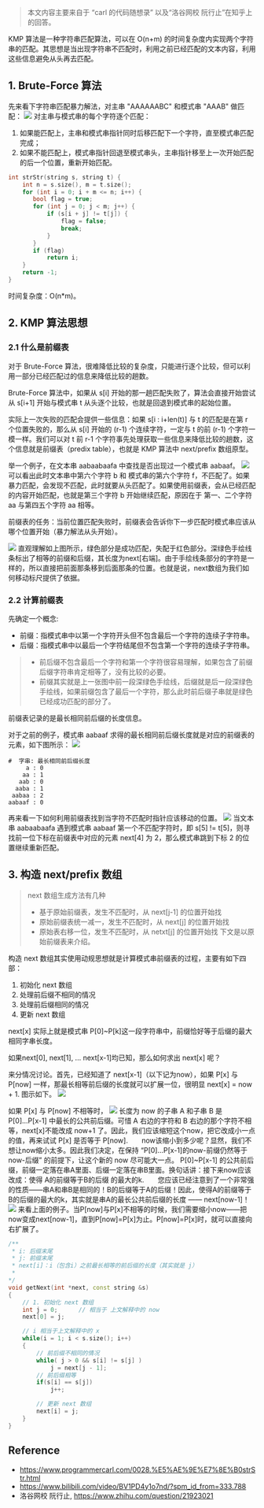 > 本文内容主要来自于 “carl 的代码随想录” 以及“洛谷网校 阮行止”在知乎上的回答。

KMP 算法是一种字符串匹配算法，可以在 O(n+m) 的时间复杂度内实现两个字符串的匹配。其思想是当出现字符串不匹配时，利用之前已经匹配的文本内容，利用这些信息避免从头再去匹配。

## 1. Brute-Force 算法
先来看下字符串匹配暴力解法，对主串 "AAAAAABC" 和模式串 "AAAB" 做匹配：
![](https://img2022.cnblogs.com/blog/2229250/202204/2229250-20220417144613311-1036987874.png)
对主串与模式串的每个字符逐个匹配：
1. 如果能匹配上，主串和模式串指针同时后移匹配下一个字符，直至模式串匹配完成；
2. 如果不能匹配上，模式串指针回退至模式串头，主串指针移至上一次开始匹配的后一个位置，重新开始匹配。
```cpp
int strStr(string s, string t) {
    int n = s.size(), m = t.size();
    for (int i = 0; i + m <= n; i++) {
       bool flag = true;
       for (int j = 0; j < m; j++) {
           if (s[i + j] != t[j]) {
               flag = false;
               break;
           }
       }
       if (flag)
           return i;
    }
    return -1;
}
```
时间复杂度：O(n*m)。

## 2. KMP 算法思想
### 2.1 什么是前缀表
对于 Brute-Force 算法，很难降低比较的复杂度，只能进行逐个比较，但可以利用一部分已经匹配过的信息来降低比较的趟数。

Brute-Force 算法中，如果从 s[i] 开始的那一趟匹配失败了，算法会直接开始尝试从 s[i+1] 开始与模式串 t 从头逐个比较，也就是回退到模式串的起始位置。

实际上一次失败的匹配会提供一些信息：如果 s[i : i+len(t)] 与 t 的匹配是在第 r 个位置失败的，那么从 s[i] 开始的 (r-1) 个连续字符，一定与 t 的前 (r-1) 个字符一模一样。我们可以对 t 前 r-1 个字符事先处理获取一些信息来降低比较的趟数，这个信息就是前缀表（predix table），也就是 KMP 算法中 next/prefix 数组原型。

举一个例子，在文本串 aabaabaafa 中查找是否出现过一个模式串 aabaaf。
![](https://img2022.cnblogs.com/blog/2229250/202204/2229250-20220417151219542-552820154.png)
可以看出此时文本串中第六个字符 b 和 模式串的第六个字符 f，不匹配了。如果暴力匹配，会发现不匹配，此时就要从头匹配了。如果使用前缀表，会从已经匹配的内容开始匹配，也就是第三个字符 b 开始继续匹配，原因在于 第一、二个字符 aa 与第四五个字符 aa 相等。

前缀表的任务：当前位置匹配失败时，前缀表会告诉你下一步匹配时模式串应该从哪个位置开始（暴力解法从头开始）。

![](https://img2022.cnblogs.com/blog/2229250/202204/2229250-20220417152424991-647875855.png)
直观理解如上图所示，绿色部分是成功匹配，失配于红色部分。深绿色手绘线条标出了相等的前缀和后缀，其长度为next\[右端]。由于手绘线条部分的字符是一样的，所以直接把前面那条移到后面那条的位置。也就是说，next数组为我们如何移动标尺提供了依据。

### 2.2 计算前缀表
先确定一个概念:
- 前缀：指模式串中以第一个字符开头但不包含最后一个字符的连续子字符串。
- 后缀：指模式串中以最后一个字符结尾但不包含第一个字符的连续子字符串。
> - 前后缀不包含最后一个字符和第一个字符很容易理解，如果包含了前缀后缀字符串肯定相等了，没有比较的必要。
> - 前缀其实就是上一张图中前一段深绿色手绘线，后缀就是后一段深绿色手绘线，如果前缀包含了最后一个字符，那么此时前后缀子串就是绿色已经成功匹配的部分了。

前缀表记录的是最长相同前后缀的长度信息。

对于之前的例子，模式串 aabaaf 求得的最长相同前后缀长度就是对应的前缀表的元素，如下图所示：
![](https://img2022.cnblogs.com/blog/2229250/202204/2229250-20220417153553727-1095621262.png)
```shell
#  字串: 最长相同前后缀长度
     a : 0
    aa : 1
   aab : 0
  aaba : 1
 aabaa : 2
aabaaf : 0
```
再来看一下如何利用前缀表找到当字符不匹配时指针应该移动的位置。
![](https://img2022.cnblogs.com/blog/2229250/202204/2229250-20220417154502151-1354891163.png)
当文本串 aabaabaafa 遇到模式串 aabaaf 第一个不匹配字符时，即 s[5] != t[5]，则寻找前一位下标在前缀表中对应的元素 next[4] 为 2，那么模式串跳到下标 2 的位置继续重新匹配。

## 3. 构造 next/prefix 数组
> next 数组生成方法有几种
> - 基于原始前缀表，发生不匹配时，从 next[j-1] 的位置开始找
> - 原始前缀表统一减一，发生不匹配时，从 next[j] 的位置开始找
> - 原始表右移一位，发生不匹配时，从 netxt[j] 的位置开始找
> 下文是以原始前缀表来介绍。

构造 next 数组其实使用动规思想就是计算模式串前缀表的过程，主要有如下四部：
1. 初始化 next 数组
2. 处理前后缀不相同的情况
3. 处理前后缀相同的情况
4. 更新 next 数组

next[x] 实际上就是模式串 P[0]~P[k]这一段字符串中，前缀恰好等于后缀的最大相同字串长度。

如果next[0], next[1], ... next[x-1]均已知，那么如何求出 next[x] 呢？

来分情况讨论。首先，已经知道了 next[x-1]（以下记为now），如果 P[x] 与 P[now] 一样，那最长相等前后缀的长度就可以扩展一位，很明显 next[x] = now + 1. 图示如下。
![](https://img2022.cnblogs.com/blog/2229250/202204/2229250-20220417161743814-1752919288.png)

如果 P[x] 与 P[now] 不相等时，
![](https://img2022.cnblogs.com/blog/2229250/202204/2229250-20220417161850614-1594532597.png)
长度为 now 的子串 A 和子串 B 是 P[0]...P[x-1] 中最长的公共前后缀。可惜 A 右边的字符和 B 右边的那个字符不相等，next[x]不能改成 now+1 了。因此，我们应该缩短这个now，把它改成小一点的值，再来试试 P[x] 是否等于 P[now].　　now该缩小到多少呢？显然，我们不想让now缩小太多。因此我们决定，在保持 “P[0]...P[x-1]的now-前缀仍然等于now-后缀” 的前提下，让这个新的 now 尽可能大一点。 P[0]~P[x-1] 的公共前后缀，前缀一定落在串A里面、后缀一定落在串B里面。换句话讲：接下来now应该改成：使得 A的前缀等于B的后缀 的最大的k.　　您应该已经注意到了一个非常强的性质——串A和串B是相同的！B的后缀等于A的后缀！因此，使得A的前缀等于B的后缀的最大的k，其实就是串A的最长公共前后缀的长度 —— next[now-1]！
![](https://img2022.cnblogs.com/blog/2229250/202204/2229250-20220417162541297-1054900057.png)
来看上面的例子。当P[now]与P[x]不相等的时候，我们需要缩小now——把now变成next[now-1]，直到P[now]=P[x]为止。P[now]=P[x]时，就可以直接向右扩展了。

```cpp
/**
 * i: 后缀末尾
 * j: 前缀末尾
 * next[i]：i（包含i）之前最长相等的前后缀的长度（其实就是 j）
 * 
*/
void getNext(int *next, const string &s)
{
    // 1. 初始化 next 数组
    int j = 0;      // 相当于 上文解释中的 now
    next[0] = j;

    // i 相当于上文解释中的 x
    while(i = 1; i < s.size(); i++)
    {
        // 前后缀不相同的情况
        while( j > 0 && s[i] != s[j] )
            j = next[j - 1];
        // 前后缀相等
        if(s[i] == s[j])
            j++;

        // 更新 next 数组
        next[i] = j;
    }
}
```


## Reference
- https://www.programmercarl.com/0028.%E5%AE%9E%E7%8E%B0strStr.html
- https://www.bilibili.com/video/BV1PD4y1o7nd/?spm_id_from=333.788
- 洛谷网校 阮行止, https://www.zhihu.com/question/21923021